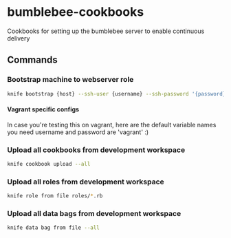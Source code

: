# bumblebee-cookbooks
Cookbooks for setting up the bumblebee server to enable continuous delivery

## Commands
### Bootstrap machine to webserver role
```sh
knife bootstrap {host} --ssh-user {username} --ssh-password '{password}' --sudo --use-sudo-password --run-list=role[webserver]
```

#### Vagrant specific configs
In case you're testing this on vagrant, here are the default variable names you need
username and password are 'vagrant' :)

### Upload all cookbooks from development workspace
```sh
knife cookbook upload --all
```

### Upload all roles from development workspace
```sh
knife role from file roles/*.rb
```

### Upload all data bags from development workspace
```sh
knife data bag from file --all
```